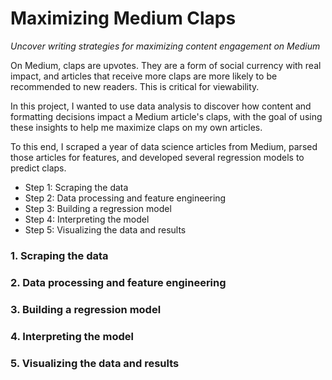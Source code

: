 # Maximizing Medium Claps

_Uncover writing strategies for maximizing content engagement on Medium_

On Medium, claps are upvotes. They are a form of social currency with real impact, and articles that receive more claps are more likely to be recommended to new readers. This is critical for viewability. 

In this project, I wanted to use data analysis to discover how content and formatting decisions impact a Medium article's claps, with the goal of using these insights to help me maximize claps on my own articles.

To this end, I scraped a year of data science articles from Medium, parsed those articles for features, and developed several regression models to predict claps.

- Step 1: Scraping the data 
- Step 2: Data processing and feature engineering
- Step 3: Building a regression model
- Step 4: Interpreting the model
- Step 5: Visualizing the data and results

### 1. Scraping the data

### 2. Data processing and feature engineering

### 3. Building a regression model

### 4. Interpreting the model

### 5. Visualizing the data and results